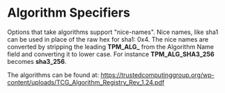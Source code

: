 # Algorithm Specifiers

Options that take algorithms support "nice-names". Nice names, like sha1 can be
used in place of the raw hex for sha1: 0x4. The nice names are converted by
stripping the leading **TPM_ALG_** from the Algorithm Name field and converting
it to lower case. For instance **TPM_ALG_SHA3_256** becomes **sha3_256**.

The algorithms can be found at:
<https://trustedcomputinggroup.org/wp-content/uploads/TCG_Algorithm_Registry_Rev_1.24.pdf>
